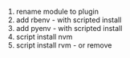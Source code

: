1. rename module to plugin
1. add rbenv - with scripted install
1. add pyenv - with scripted install
1. script install nvm
1. script install rvm - or remove
